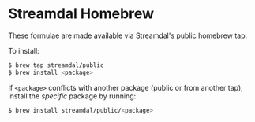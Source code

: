 Streamdal Homebrew
==================

These formulae are made available via Streamdal's public homebrew tap.

To install:

```bash
$ brew tap streamdal/public
$ brew install <package>
```

If `<package>` conflicts with another package (public or from another tap),
install the _specific_ package by running: 

```bash
$ brew install streamdal/public/<package>
```
